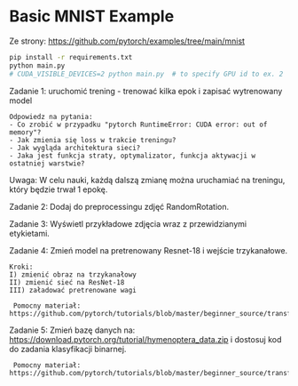 # Basic MNIST Example
Ze strony: https://github.com/pytorch/examples/tree/main/mnist

```bash
pip install -r requirements.txt
python main.py
# CUDA_VISIBLE_DEVICES=2 python main.py  # to specify GPU id to ex. 2
```

Zadanie 1: uruchomić trening - trenować kilka epok i zapisać wytrenowany model

	Odpowiedz na pytania: 
	- Co zrobić w przypadku "pytorch RuntimeError: CUDA error: out of memory"?
	- Jak zmienia się loss w trakcie treningu?
	- Jak wygląda architektura sieci?
	- Jaka jest funkcja straty, optymalizator, funkcja aktywacji w ostatniej warstwie?

Uwaga: W celu nauki, każdą dalszą zmianę można uruchamiać na treningu, który będzie trwał 1 epokę.

	
Zadanie 2: Dodaj do preprocessingu zdjęć RandomRotation.


Zadanie 3: Wyświetl przykładowe zdjęcia wraz z przewidzianymi etykietami.


Zadanie 4: Zmień model na pretrenowany Resnet-18 i wejście trzykanałowe.

	Kroki: 
	I) zmienić obraz na trzykanałowy
	II) zmienić sieć na ResNet-18
	III) załadować pretrenowane wagi
	
	 Pomocny materiał: https://github.com/pytorch/tutorials/blob/master/beginner_source/transfer_learning_tutorial.py


Zadanie 5: Zmień bazę danych na: https://download.pytorch.org/tutorial/hymenoptera_data.zip i dostosuj kod do zadania klasyfikacji binarnej.
	
	 Pomocny materiał: https://github.com/pytorch/tutorials/blob/master/beginner_source/transfer_learning_tutorial.py

